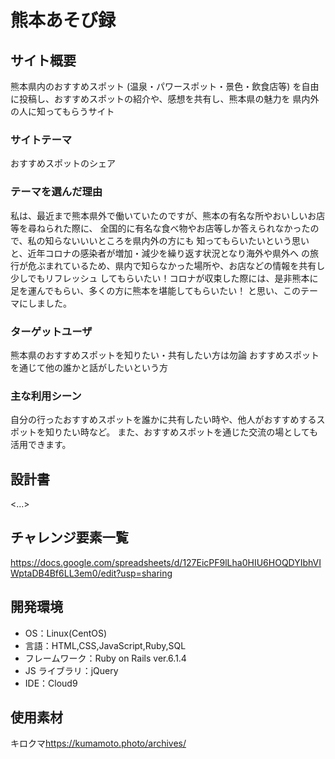 # 熊本あそび録

## サイト概要

 熊本県内のおすすめスポット (温泉・パワースポット・景色・飲食店等)
を自由に投稿し、おすすめスポットの紹介や、感想を共有し、熊本県の魅力を
県内外の人に知ってもらうサイト

### サイトテーマ

おすすめスポットのシェア

### テーマを選んだ理由

 私は、最近まで熊本県外で働いていたのですが、熊本の有名な所やおいしいお店等を尋ねられた際に、
全国的に有名な食べ物やお店等しか答えられなかったので、私の知らないいいところを県内外の方にも
知ってもらいたいという思いと、近年コロナの感染者が増加・減少を繰り返す状況となり海外や県外へ
の旅行が危ぶまれているため、県内で知らなかった場所や、お店などの情報を共有し少しでもリフレッシュ
してもらいたい！コロナが収束した際には、是非熊本に足を運んでもらい、多くの方に熊本を堪能してもらいたい！
と思い、このテーマにしました。

### ターゲットユーザ

熊本県のおすすめスポットを知りたい・共有したい方は勿論
おすすめスポットを通じて他の誰かと話がしたいという方

### 主な利用シーン

自分の行ったおすすめスポットを誰かに共有したい時や、他人がおすすめするスポットを知りたい時など。
また、おすすめスポットを通じた交流の場としても活用できます。

## 設計書

<...>

## チャレンジ要素一覧

<https://docs.google.com/spreadsheets/d/127EicPF9lLha0HIU6HOQDYIbhVIWptaDB4Bf6LL3em0/edit?usp=sharing>

## 開発環境

- OS：Linux(CentOS)
- 言語：HTML,CSS,JavaScript,Ruby,SQL
- フレームワーク：Ruby on Rails ver.6.1.4
- JS ライブラリ：jQuery
- IDE：Cloud9

## 使用素材

キロクマ<https://kumamoto.photo/archives/>
